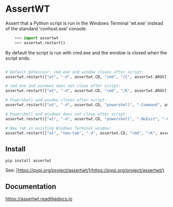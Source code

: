 AssertWT
========

Assert that a Python script is run in the Windows Terminal 'wt.exe' instead
of the standard 'conhost.exe' console.

```python
    >>> import assertwt
    >>> assertwt.restart()
```

By default the script is run with cmd.exe and the window is closed when the
script ends.

```python

# Default behaviour: cmd.exe and window closes after script:
assertwt.restart(["wt", "-d", assertwt.CD, "cmd", "/C", assertwt.ARGV])

# cmd.exe and windows does not close after script:
assertwt.restart(["wt", "-d", assertwt.CD, "cmd", "/K", assertwt.ARGV])

# Powershell and window closes after script:
assertwt.restart(["wt", "-d", assertwt.CD, "powershell", "-Command", assertwt.ARGV])

# Powershell and windows does not close after script:
assertwt.restart(["wt", "-d", assertwt.CD, "powershell", "-NoExit", "-Command", assertwt.ARGV])

# New tab in existing Windows Terminal window:
assertwt.restart(["wt", "new-tab", "-d", assertwt.CD, "cmd", "/K", assertwt.ARGV])

```

Install
-------

```shell
pip install assertwt
```

See: [https://pypi.org/project/assertwt/](https://pypi.org/project/assertwt/)

Documentation
-------------

https://assertwt.readthedocs.io
